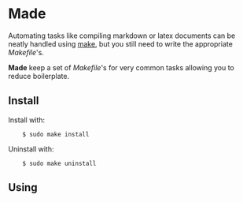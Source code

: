 Made
====

Automating tasks like compiling markdown or latex documents can be neatly
handled using [make](https://www.gnu.org/software/make/), but you still need to
write the appropriate *Makefile*'s.

**Made** keep a set of *Makefile*'s for very common tasks allowing you to reduce
boilerplate.


Install
-------

Install with:

        $ sudo make install

Uninstall with:

        $ sudo make uninstall


Using
-----
